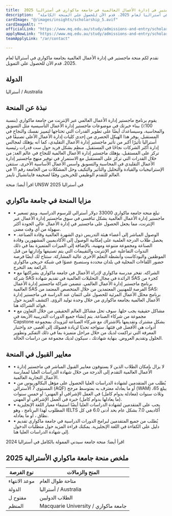 ```yaml
---
title:  ماجستير في إدارة الأعمال العالمية في جامعة ماكواري في أستراليا 2025 
description:  "نقدم لكم منحة ماجستير في إدارة الأعمال العالمية بجامعة ماكواري في أستراليا لعام 2025. قدم الآن للحصول علي المنحة الكاملة." 
cardImage: "@/images/insights/scholarship_5.avif" 
cardImageAlt: "" 
officialLink: "https://www.mq.edu.au/study/admissions-and-entry/scholarships" 
applyNowLink: "https://www.mq.edu.au/study/admissions-and-entry/scholarships" 
teamApplyLink: "/ar/contact"

---
```


نقدم لكم منحة ماجستير في إدارة الأعمال العالمية بجامعة ماكواري في أستراليا لعام 2025. قدم الآن للحصول علي التمويل.

## الدولة

أستراليا / Australia

## نبذة عن المنحة

يقوم برنامج ماجستير إدارة الأعمال العالمي عبر الإنترنت من جامعة ماكواري (بنسبة 100٪) ببناء خبرتك في موضوعات ماجستير إدارة الأعمال التأسيسية مثل التسويق والمحاسبة، وسيساعدك أيضًا على تطوير القدرات التي تحتاجها لتمييز نفسك والنجاح في المستقبل. يوفر هذا الهيكل الحصري من إحدى كليات إدارة الأعمال الأعلى تصنيفًا في أستراليا تأثيرًا أكبر من تأثير ماجستير إدارة الأعمال التقليدي، كما أنه يؤهلك لمجالس إدارة أكثر الشركات نجاحًا في المستقبل. منظم بشكل فريد حول ست قدرات رئيسية تركز على المستقبل، يؤهلك ماجستير إدارة الأعمال العالمية للنجاح في عالم الغد; من خلال القدرات التي تركز على المستقبل مع الاستمرار في توفير منهج ماجستير إدارة الأعمال التقليدي في المحاسبة والتسويق وأسس الأعمال الأساسية الأخرى. ستتقن الإستراتيجيات والقيادة والتحليل والتأثير والتكيف وحل المشكلات من الجامعة رقم 11 في العالم للتقدم الوظيفي للخريجين وفقًا لصحيفة فاينانشيال تايمز.

اقرأ أيضا: منحة UNSW في أستراليا 2025

## مزايا المنحة في جامعة ماكواري

- • تبلغ منحة جامعة ماكواري 33000 دولار أسترالي للرسوم الدراسية. ويتم تسعير ماجستير إدارة الأعمال العالمية بشكل تنافسي في سوق ماجستير إدارة الأعمال عبر الإنترنت، مما يجعل الحصول على ماجستير في إدارة الأعمال عالي الجودة أكثر سهولة من أي وقت مضى.
- • الوصول المباشر إلى أعضاء هيئة التدريس ذوي الشهرة العالمية وقادة الصناعة. يحصل طلاب الدرجة العلمية على إمكانية الوصول إلى الأكاديميين المشهورين وقادة الصناعة ومجموعة متنوعة ومهنية، بالإضافة إلى الميزات المتميزة بما في ذلك الندوات التفاعلية عبر الإنترنت والتقييمات التي يتم تصنيفها وإدارتها من قبل الموظفين والبودكاست وأنشطة التعلم الأخرى عالية المشاركة. ستتاح لك أيضًا فرصة حضور اللقاءات المحلية في بلدان محددة وستصبح عضوًا في شبكة خريجي ماكواري الرائعة بعد التخرج.
- • الشراكه. تفخر مدرسة ماكواري لإدراة الأعمال في جامعة ماكواري بشراكتها مع شركة SAS الرائدة في مجال التحليلات العالمية في تقديم شهادة SAS كجزء من برنامج ماجستير إدارة الأعمال العالمي. تتضمن شراكة ماجستير إدارة الأعمال العالمية SAS الفرصة للمهنيين المعتمدين من خلال المتخصص المعتمد من SAS: برنامج محلل الأعمال المرئية للحصول على ائتمان عند الدراسة في ماجستير إدارة الأعمال العالمية بجامعة ماكواري من خلال وحدة توليد الرؤى. اكتشف المزيد حول فوائد الشراكة هنا.
- • مشاكل حقيقية يجب حلها. سوف تحل مشاكل العالم الحقيقي من خلال التعاون مع مجموعة من شركاء الصناعة. يتم إنشاء جميع الدورات التدريبية الأربعة في Capstone بشكل مشترك وتقديمها بالاشتراك مع شركاء الصناعة لتزويدك بمجموعة أدوات هي الأفضل في فئتها. ستواجه تحديًا لزيادة فضولك إلى أقصى حد واختبار المعرفة التي تراكمت لديك من خلال مراحل متميزة بما في ذلك التفكير وتطوير الحلول وتقديم العروض. بنهاية شهادتك ، سيكون لديك مجموعة من دراسات الحالة.

## معايير القبول في المنحة

- • لا يزال بإمكان الطلاب الذين لا يستوفون معايير القبول المباشر في ماجستير إدارة الأعمال العالمية التقدم إلى الدرجة من خلال شهادة الدراسات العليا لممارسة الأعمال التجارية العالمية.
- • يُطلب من المتقدمين لشهادة الدراسات العليا الحصول على مؤهل البكالوريوس من المستوى 7 الأسترالي (AQF) أو ما يعادله معترف به بمتوسط مرجح (WAM) يبلغ 65، وثلاث سنوات (معادلة بدوام كامل) في العمل الإشرافي أو المهني؛ أو خمس سنوات (ما يعادلها بدوام كامل) خبرة في العمل الإشرافي أو المهني.
- • يجب على المتقدمين لشهادة الدراسات العليا أيضًا استيفاء معيار اللغة الإنجليزية المطلوب لهذا البرنامج ، وهو IELTS أكاديمي 7.0 بشكل عام بحد أدنى 6.0 في كل نطاق ، أو ما يعادله.
- • يُطلب من جميع المتقدمين لبرامج الدورات الدراسية في جامعة ماكواري تقديم دليل على الكفاءة في اللغة الإنجليزية. يمكنك قراءة المزيد حول متطلبات الدخول إلى شهادة الدراسات العليا هنا.

اقرأ أيضا: منحة جامعة سيدني الممولة بالكامل في أستراليا 2024

## ملخص منحة جامعة ماكواري الأسترالية 2025

| نوع الفرصة | المنح والزمالات |
| --- | --- |
| موعد الانتهاء | متاحة طوال العام |
| الدولة | أستراليا / Australia |
| مفتوح ل | الطلاب الدوليين |
| المنظم | Macquarie University / جامعة ماكواري |


